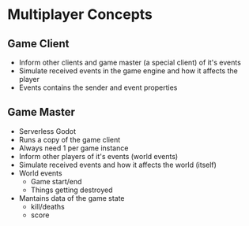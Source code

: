 # Multiplayer Concepts

## Game Client

- Inform other clients and game master (a special client) of it's events
- Simulate received events in the game engine and how it affects the player
- Events contains the sender and event properties

## Game Master

- Serverless Godot
- Runs a copy of the game client
- Always need 1 per game instance
- Inform other players of it's events (world events)
- Simulate received events and how it affects the world (itself)
- World events
    - Game start/end
    - Things getting destroyed
- Mantains data of the game state
    - kill/deaths
    - score
